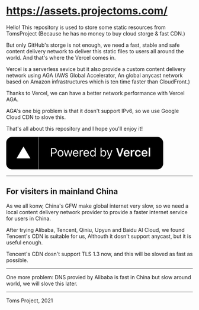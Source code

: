 # https://assets.projectoms.com/
Hello! This repository is used to store some static resources from TomsProject (Because he has no money to buy cloud storge & fast CDN.)

But only GitHub's storge is not enough, we need a fast, stable and safe content delivery network to deliver this static files to users all around the world. And that's where the Vercel comes in.

Vercel is a serverless sevice but it also provide a custom content delivery network using AGA (AWS Global Accelerator, An global anycast network based on Amazon infrastructures which is ten time faster than CloudFront.)

Thanks to Vercel, we can have a better network performance with Vercel AGA.

AGA's one big problem is that it dosn't support IPv6, so we use Google Cloud CDN to slove this.

That's all about this repository and I hope you'll enjoy it!

[![Powered by Vercel](https://raw.githubusercontent.com/abumalick/powered-by-vercel/master/powered-by-vercel.svg)](https://vercel.com?utm_source=powered-by-vercel)

---
## For visiters in mainland China

As we all konw, China's GFW make global internet very slow, so we need a local content delivery network provider to provide a faster internet service for users in China.

After trying Alibaba, Tencent, Qiniu, Upyun and Baidu AI Cloud, we found Tencent's CDN is suitable for us, Althouth it dosn't support anycast, but it is useful enough.

Tencent's CDN dosn't support TLS 1.3 now, and this will be sloved as fast as possible.

---
One more problem: DNS provied by Alibaba is fast in China but slow around world, we will slove this later.

---
Toms Project, 2021
